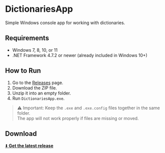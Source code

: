 # DictionariesApp

Simple Windows console app for working with dictionaries.

## Requirements
- Windows 7, 8, 10, or 11
- .NET Framework 4.7.2 or newer (already included in Windows 10+)

## How to Run
1. Go to the [Releases](../../releases) page.
2. Download the ZIP file.
3. Unzip it into an empty folder.
4. Run `DictionariesApp.exe`.

> ⚠️ Important: Keep the `.exe` and `.exe.config` files together in the same folder.  
> The app will not work properly if files are missing or moved.

## Download
[⬇️ **Get the latest release**](../../releases/latest)

